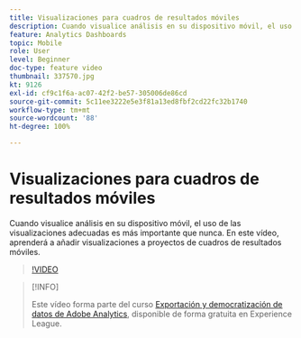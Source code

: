 ```yaml
---
title: Visualizaciones para cuadros de resultados móviles
description: Cuando visualice análisis en su dispositivo móvil, el uso de las visualizaciones adecuadas es más importante que nunca. En este vídeo, aprenderá a añadir visualizaciones a proyectos de cuadros de resultados móviles.
feature: Analytics Dashboards
topic: Mobile
role: User
level: Beginner
doc-type: feature video
thumbnail: 337570.jpg
kt: 9126
exl-id: cf9c1f6a-ac07-42f2-be57-305006de86cd
source-git-commit: 5c11ee3222e5e3f81a13ed8fbf2cd22fc32b1740
workflow-type: tm+mt
source-wordcount: '88'
ht-degree: 100%

---
```


# Visualizaciones para cuadros de resultados móviles

Cuando visualice análisis en su dispositivo móvil, el uso de las visualizaciones adecuadas es más importante que nunca. En este vídeo, aprenderá a añadir visualizaciones a proyectos de cuadros de resultados móviles.

>[!VIDEO](https://video.tv.adobe.com/v/337570/?quality=12&learn=on)

>[!INFO]
>
> Este vídeo forma parte del curso [Exportación y democratización de datos de Adobe Analytics](https://experienceleague.adobe.com/?recommended=Analytics-A-1-2022.1.democratizing&amp;lang=es), disponible de forma gratuita en Experience League.